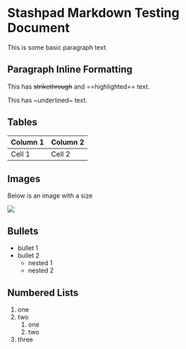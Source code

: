 # Stashpad Markdown Testing Document
This is some basic paragraph text.

## Paragraph Inline Formatting

This has ~~strikethrough~~ and ==highlighted== text.

This has ~underlined~ text.

## Tables

| Column 1 | Column 2 |
|----------|----------|
| Cell 1   | Cell 2   |
## Images
Below is an image with a size

![](chef-tent.png)<!-- {"width":150} -->
## Bullets

- bullet 1
- bullet 2
    - nested 1
    - nested 2

## Numbered Lists

1. one
2. two
    1. one
    2. two
3. three
